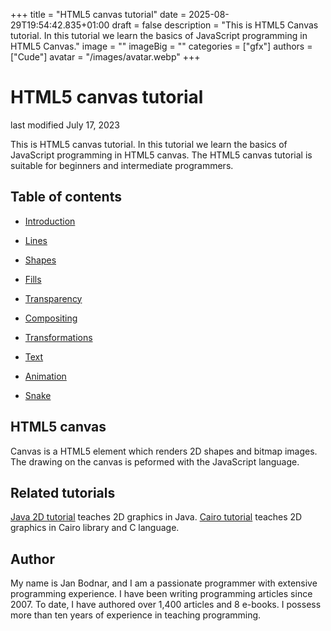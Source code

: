 +++
title = "HTML5 canvas tutorial"
date = 2025-08-29T19:54:42.835+01:00
draft = false
description = "This is HTML5 Canvas tutorial. In this tutorial we learn the basics of JavaScript programming in HTML5 Canvas."
image = ""
imageBig = ""
categories = ["gfx"]
authors = ["Cude"]
avatar = "/images/avatar.webp"
+++

# HTML5 canvas tutorial

last modified July 17, 2023

This is HTML5 canvas tutorial. In this tutorial we learn the basics of
JavaScript programming in HTML5 canvas. The HTML5 canvas tutorial is suitable
for beginners and intermediate programmers.

## Table of contents

  - [Introduction](introduction/)

  - [Lines](lines/)

  - [Shapes](shapes/)

  - [Fills](fills/)

  - [Transparency](transparency/)

  - [Compositing](compositing/)

  - [Transformations](transformations/)

  - [Text](text/)

  - [Animation](animation/)

  - [Snake](snake/)

## HTML5 canvas

Canvas is a HTML5 element which renders 2D shapes and bitmap images. 
The drawing on the canvas is peformed with the JavaScript language.

## Related tutorials

[Java 2D tutorial](/gfx/java2d/) teaches 2D graphics in Java.
[Cairo tutorial](/gfx/cairo/) teaches 2D graphics in Cairo 
library and C language.

## Author

My name is Jan Bodnar, and I am a passionate programmer with extensive
programming experience. I have been writing programming articles since 2007.
To date, I have authored over 1,400 articles and 8 e-books. I possess more
than ten years of experience in teaching programming.